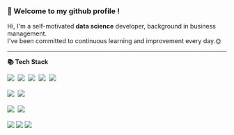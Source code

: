 ### :wave: Welcome to my github profile !
<p align="left">
Hi, I'm a self-motivated <b>data science</b> developer, background in business management.</br>
I've been committed to continuous learning and improvement every day.🌞
</p>

---

<b>📚 Tech Stack </b>
<p align="left">
  <img src="https://img.shields.io/badge/Python-3766AB?style=flat-square&logo=Python&logoColor=white"/></a>&nbsp 
  <img src="https://img.shields.io/badge/Mysql-ffb13b?style=flat-square&logo=MySql&logoColor=white"/></a>&nbsp 
  <img src="https://img.shields.io/badge/Javascript-F7DF1E?style=flat-square&logo=javascript&logoColor=white"/></a>&nbsp 
  <img src="https://img.shields.io/badge/HTML-E34F26?style=flat-square&logo=html5&logoColor=white"/></a>&nbsp 
  <img src="https://img.shields.io/badge/CSS-1572B6?style=flat-square&logo=css3&logoColor=white"/></a>&nbsp 
  <br>
  <br>
  <img src="https://img.shields.io/badge/Django-092E20?style=flat-square&logo=Django&logoColor=white"/></a>&nbsp 
  <img src="https://img.shields.io/badge/Amazon AWS-232F3E?style=flat-square&logo=Amazon AWS&logoColor=white"/></a>&nbsp 
  <br>
  <br>
  <img src="https://img.shields.io/badge/Apache Spark-E25A1C?style=flat-square&logo=apachespark&logoColor=white"/></a>&nbsp 
  <img src="https://img.shields.io/badge/Apache Kafka-231F20?style=flat-square&logo=apachekafka&logoColor=white"/></a>&nbsp 
  <br>
  <br>
  <img src="https://img.shields.io/badge/-Git-F05032?style=flat-square&logo=git&logoColor=white" /> 
  <img src="https://img.shields.io/badge/Visual Studio Code-007ACC?style=flat-square&logo=Visual Studio Code&logoColor=white"/> 
  <img src="https://img.shields.io/badge/-Notion-000?style=flat-square&logo=Notion&logoColor=white" /> 
</p>
